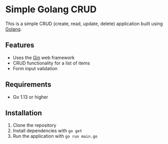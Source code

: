 # Simple Golang CRUD

This is a simple CRUD (create, read, update, delete) application built using [Golang](https://golang.org/).

## Features

- Uses the [Gin](https://github.com/gin-gonic/gin) web framework
- CRUD functionality for a list of items
- Form input validation

## Requirements

- Go 1.13 or higher

## Installation

1. Clone the repository
2. Install dependencies with `go get`
3. Run the application with `go run main.go`

